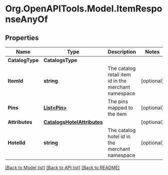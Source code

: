 # Org.OpenAPITools.Model.ItemResponseAnyOf

## Properties

Name | Type | Description | Notes
------------ | ------------- | ------------- | -------------
**CatalogType** | **CatalogsType** |  | 
**ItemId** | **string** | The catalog retail item id in the merchant namespace | [optional] 
**Pins** | [**List&lt;Pin&gt;**](Pin.md) | The pins mapped to the item | [optional] 
**Attributes** | [**CatalogsHotelAttributes**](CatalogsHotelAttributes.md) |  | [optional] 
**HotelId** | **string** | The catalog hotel id in the merchant namespace | [optional] 

[[Back to Model list]](../README.md#documentation-for-models) [[Back to API list]](../README.md#documentation-for-api-endpoints) [[Back to README]](../README.md)

